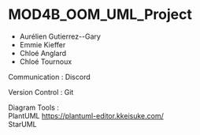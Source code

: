 # MOD4B_OOM_UML_Project

- Aurélien Gutierrez--Gary
- Emmie Kieffer
- Chloé Anglard
- Chloé Tournoux

Communication : Discord

Version Control : Git

Diagram Tools : \
PlantUML https://plantuml-editor.kkeisuke.com/ \
StarUML 

